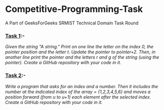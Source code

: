 # Competitive-Programming-Task
A Part of GeeksForGeeks SRMIST Technical Domain Task Round <br>

<u><h3>Task 1</u>:-</h3>
<i>Given the string "A string." Print on one line the letter on the index 0, the pointer position and the letter t. Update the pointer to pointer+2. Then, in another line print the pointer and the letters r and g of the string (using the pointer). Create a GitHub repository with your code in it.</i>

<u><h3>Task 2</u>:-</h3>
<i>Write a program that asks for an index and a number. Then it includes the number at the indicated index of the array = {1,2,3,4,5,6} and moves a position forward (from u to u+1) each element after the selected index. Create a GitHub repository with your code in it.</i>
